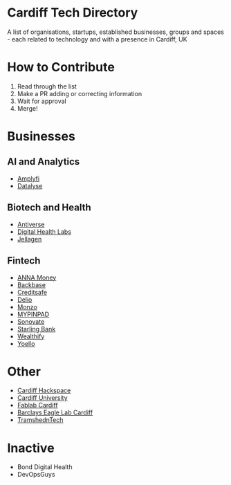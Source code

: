 # Cardiff Tech Directory
A list of organisations, startups, established businesses, groups and spaces - each related to technology and with a presence in Cardiff, UK

# How to Contribute

1. Read through the list
2. Make a PR adding or correcting information
3. Wait for approval
4. Merge!

# Businesses

## AI and Analytics

* [Amplyfi](https://amplyfi.com)
* [Datalyse](https://datalyse.io/)

## Biotech and Health

* [Antiverse](https://www.antiverse.io)
* [Digital Health Labs](https://digitalhealthlabs.com/)
* [Jellagen](https://jellagen.co.uk/)

## Fintech

* [ANNA Money](https://anna.money/)
* [Backbase](https://www.backbase.com/)
* [Creditsafe](https://www.creditsafe.com/)
* [Delio](https://www.deliogroup.com/)
* [Monzo](https://monzo.com/)
* [MYPINPAD](https://www.mypinpad.com/)
* [Sonovate](https://www.sonovate.com/)
* [Starling Bank](https://www.starlingbank.com/)
* [Wealthify](https://www.wealthify.com/)
* [Yoello](https://www.yoello.com/)

# Other

* [Cardiff Hackspace](https://cardiffhackspace.co.uk/)
* [Cardiff University](https://www.cardiff.ac.uk/)
* [Fablab Cardiff](https://www.fablabcardiff.com/)
* [Barclays Eagle Lab Cardiff](https://labs.uk.barclays/locations/cardiff/)
* [TramshednTech](https://www.tramshedtech.co.uk/)

# Inactive

* Bond Digital Health
* DevOpsGuys
